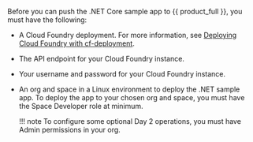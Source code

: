 Before you can push the .NET Core sample app to {{ product_full }},
you must have the following:

- A Cloud Foundry deployment. For more information, see [Deploying Cloud Foundry with cf-deployment](https://docs.cloudfoundry.org/deploying/cf-deployment/).
- The API endpoint for your Cloud Foundry instance.
- Your username and password for your Cloud Foundry instance.
- An org and space in a Linux environment to deploy the .NET sample app.
To deploy the app to your chosen org and space, you must have the Space
Developer role at minimum.

    !!! note
        To configure some optional Day 2 operations, you must have Admin permissions in your org.
